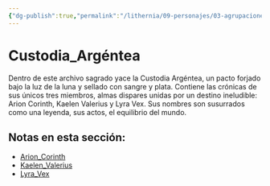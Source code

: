 ```yaml
---
{"dg-publish":true,"permalink":"/lithernia/09-personajes/03-agrupaciones/custodia-argentea/home/"}
---
```


# Custodia_Argéntea

Dentro de este archivo sagrado yace la Custodia Argéntea, un pacto forjado bajo la luz de la luna y sellado con sangre y plata. Contiene las crónicas de sus únicos tres miembros, almas dispares unidas por un destino ineludible: Arion Corinth, Kaelen Valerius y Lyra Vex. Sus nombres son susurrados como una leyenda, sus actos, el equilibrio del mundo.

## Notas en esta sección:
- [Arion_Corinth](./Arion_Corinth.md)
- [Kaelen_Valerius](./Kaelen_Valerius.md)
- [Lyra_Vex](./Lyra_Vex.md)

